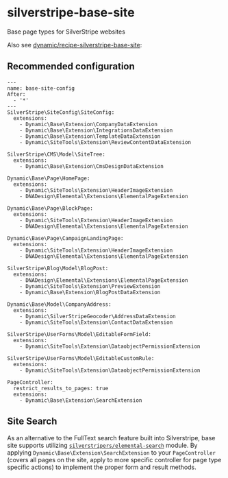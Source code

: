 # silverstripe-base-site

Base page types for SilverStripe websites

Also see [dynamic/recipe-silverstripe-base-site](https://github.com/dynamic/recipe-silverstripe-base-site):

## Recommended configuration

```
---
name: base-site-config
After:
  - '*'
---
SilverStripe\SiteConfig\SiteConfig:
  extensions:
    - Dynamic\Base\Extension\CompanyDataExtension
    - Dynamic\Base\Extension\IntegrationsDataExtension
    - Dynamic\Base\Extension\TemplateDataExtension
    - Dynamic\SiteTools\Extension\ReviewContentDataExtension

SilverStripe\CMS\Model\SiteTree:
  extensions:
    - Dynamic\Base\Extension\CmsDesignDataExtension

Dynamic\Base\Page\HomePage:
  extensions:
    - Dynamic\SiteTools\Extension\HeaderImageExtension
    - DNADesign\Elemental\Extensions\ElementalPageExtension

Dynamic\Base\Page\BlockPage:
  extensions:
    - Dynamic\SiteTools\Extension\HeaderImageExtension
    - DNADesign\Elemental\Extensions\ElementalPageExtension

Dynamic\Base\Page\CampaignLandingPage:
  extensions:
    - Dynamic\SiteTools\Extension\HeaderImageExtension
    - DNADesign\Elemental\Extensions\ElementalPageExtension

SilverStripe\Blog\Model\BlogPost:
  extensions:
    - DNADesign\Elemental\Extensions\ElementalPageExtension
    - Dynamic\SiteTools\Extension\PreviewExtension
    - Dynamic\Base\Extension\BlogPostDataExtension

Dynamic\Base\Model\CompanyAddress:
  extensions:
    - Dynamic\SilverStripeGeocoder\AddressDataExtension
    - Dynamic\SiteTools\Extension\ContactDataExtension

SilverStripe\UserForms\Model\EditableFormField:
  extensions:
    - Dynamic\SiteTools\Extension\DataobjectPermissionExtension

SilverStripe\UserForms\Model\EditableCustomRule:
  extensions:
    - Dynamic\SiteTools\Extension\DataobjectPermissionExtension

PageController:
  restrict_results_to_pages: true
  extensions:
    - Dynamic\Base\Extension\SearchExtension
```

## Site Search

As an alternative to the FullText search feature built into Silverstripe, base site supports utilizing [`silverstripers/elemental-search`](https://github.com/SilverStripers/elemental-seach) module. By applying `Dynamic\Base\Extension\SearchExtension` to your `PageController` (covers all pages on the site, apply to more specific controller for page type specific actions) to implement the proper form and result methods.